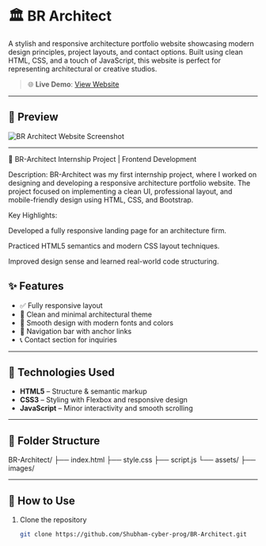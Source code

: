 

# 🏛️ BR Architect

A stylish and responsive architecture portfolio website showcasing modern design principles, project layouts, and contact options. Built using clean HTML, CSS, and a touch of JavaScript, this website is perfect for representing architectural or creative studios.

> 🌐 **Live Demo**: [View Website](https://shubham-cyber-prog.github.io/BR-Architect/)

---

## 📸 Preview

![BR Architect Website Screenshot](https://github.com/user-attachments/assets/1c8efaf7-733b-4344-948b-d92657d28033)
<!-- replace with real image if needed -->

---

📁 BR-Architect
Internship Project | Frontend Development

Description:
BR-Architect was my first internship project, where I worked on designing and developing a responsive architecture portfolio website. The project focused on implementing a clean UI, professional layout, and mobile-friendly design using HTML, CSS, and Bootstrap.

Key Highlights:

Developed a fully responsive landing page for an architecture firm.

Practiced HTML5 semantics and modern CSS layout techniques.

Improved design sense and learned real-world code structuring.


## ✨ Features

- ✅ Fully responsive layout
- 🧱 Clean and minimal architectural theme
- 🎨 Smooth design with modern fonts and colors
- 🔗 Navigation bar with anchor links
- 📞 Contact section for inquiries

---

## 🔧 Technologies Used

- **HTML5** – Structure & semantic markup
- **CSS3** – Styling with Flexbox and responsive design
- **JavaScript** – Minor interactivity and smooth scrolling

---

## 📁 Folder Structure
BR-Architect/
├── index.html
├── style.css
├── script.js
└── assets/
├── images/


---

## 🚀 How to Use

1. Clone the repository  
   ```bash
   git clone https://github.com/Shubham-cyber-prog/BR-Architect.git

